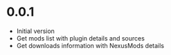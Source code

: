 # 0.0.1

* Initial version
* Get mods list with plugin details and sources
* Get downloads information with NexusMods details
